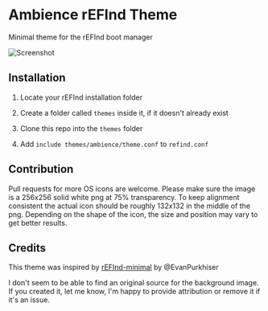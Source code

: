 # Ambience rEFInd Theme

Minimal theme for the rEFInd boot manager

![Screenshot](http://i.imgur.com/e7Zg8xI.png?1)

## Installation

1. Locate your rEFInd installation folder

2. Create a folder called `themes` inside it, if it doesn't already exist

3. Clone this repo into the `themes` folder

4. Add `include themes/ambience/theme.conf` to `refind.conf`

## Contribution

Pull requests for more OS icons are welcome. Please make sure the image is a 256x256 solid white png at 75% transparency. To keep alignment consistent the actual icon should be roughly 132x132 in the middle of the png. Depending on the shape of the icon, the size and position may vary to get better results.

## Credits

This theme was inspired by [rEFInd-minimal](https://github.com/EvanPurkhiser/rEFInd-minimal) by @EvanPurkhiser

I don't seem to be able to find an original source for the background image. If you created it, let me know, I'm happy to provide attribution or remove it if it's an issue.
